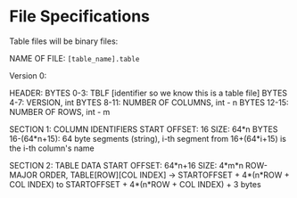 # File Specifications

Table files will be binary files:

NAME OF FILE: `[table_name].table`

Version 0:

HEADER:
BYTES 0-3: TBLF [identifier so we know this is a table file]
BYTES 4-7: VERSION, int
BYTES 8-11: NUMBER OF COLUMNS, int - n
BYTES 12-15: NUMBER OF ROWS, int - m

SECTION 1: COLUMN IDENTIFIERS
START OFFSET: 16
SIZE: 64\*n
BYTES 16-(64\*n+15): 64 byte segments (string), i-th segment from 16+(64\*i+15) is the i-th column's name

SECTION 2: TABLE DATA
START OFFSET: 64\*n+16
SIZE: 4\*m\*n
ROW-MAJOR ORDER, TABLE[ROW][COL INDEX] -> STARTOFFSET + 4\*(n\*ROW + COL INDEX) to STARTOFFSET + 4\*(n\*ROW + COL INDEX) + 3 bytes
